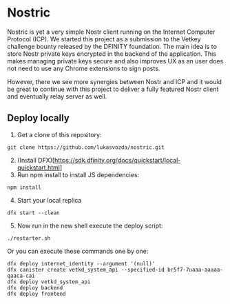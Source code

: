 # Nostric

Nostric is yet a very simple Nostr client running on the Internet Computer Protocol (ICP). We started this project as a submission to the Vetkey challenge bounty released by the DFINITY foundation. The main idea is to store Nostr private keys encrypted in the backend of the application. This makes managing private keys secure and also improves UX as an user does not need to use any Chrome extensions to sign posts.

However, there we see more synergies between Nostr and ICP and it would be great to continue with this project to deliver a fully featured Nostr client and eventually relay server as well.

## Deploy locally

1. Get a clone of this repository:
```
git clone https://github.com/lukasvozda/nostric.git
```
2. (Install DFX)[https://sdk.dfinity.org/docs/quickstart/local-quickstart.html]
3. Run npm install to install JS dependencies:
```
npm install
```
4. Start your local replica
```
dfx start --clean
```
5. Now run in the new shell execute the deploy script:
```
./restarter.sh
```
Or you can execute these commands one by one:
```
dfx deploy internet_identity --argument '(null)'
dfx canister create vetkd_system_api --specified-id br5f7-7uaaa-aaaaa-qaaca-cai
dfx deploy vetkd_system_api
dfx deploy backend
dfx deploy frontend
```


